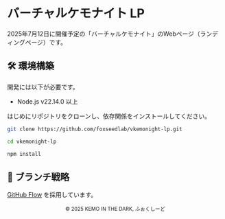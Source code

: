 # バーチャルケモナイト LP
2025年7月12日に開催予定の「バーチャルケモナイト」のWebページ（ランディングページ）です。

## 🛠 環境構築
開発には以下が必要です。

- Node.js v22.14.0 以上

はじめにリポジトリをクローンし、依存関係をインストールしてください。

```sh
git clone https://github.com/foxseedlab/vkemonight-lp.git

cd vkemonight-lp

npm install
```

## 🔀 ブランチ戦略
[GitHub Flow](https://docs.github.com/en/get-started/quickstart/github-flow) を採用しています。

<div align="center">
<small>
© 2025 KEMO IN THE DARK, ふぉくしーど
</small>
</div>
